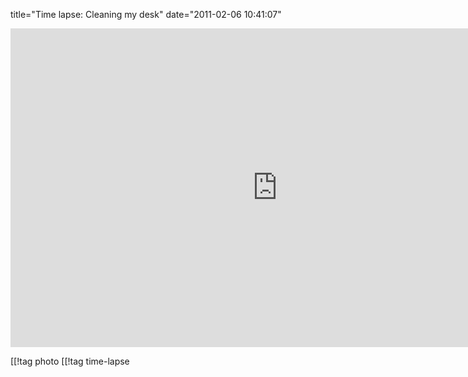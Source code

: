 title="Time lapse: Cleaning my desk"
date="2011-02-06 10:41:07"
<div align="center"><iframe title="YouTube video player" width="853" height="510" src="http://www.youtube.com/embed/rxylcH-06J8?hd=1" frameborder="0" allowfullscreen></iframe></iframe></div>

[[!tag  photo
[[!tag  time-lapse
